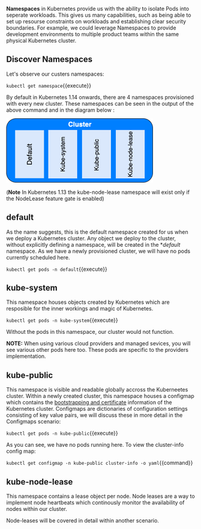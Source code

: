 **Namespaces** in Kubernetes provide us with the ability to isolate Pods into seperate workloads. This gives us many capabilities, such as being able to set up resourse constraints on workloads and establishing clear security boundaries. For example, we could leverage Namespaces to provide development environments to multiple product teams within the same physical Kubernetes cluster.

## Discover Namespaces

Let's observe our custers namespaces:

`kubectl get namespace`{{execute}}

By default in Kubernetes 1.14 onwards, there are 4 namespaces provisioned with every new cluster. These namespaces can be seen in the output of the above command and in the diagram below :

![alt text](https://raw.githubusercontent.com/jameswhinn/katalabs/master/assets/namespaces.png "Default namespaces")

(**Note** In Kubernetes 1.13 the kube-node-lease namespace will exist only if the NodeLease feature gate is enabled)

## default

As the name suggests, this is the default namespace created for us when we deploy a Kubernetes cluster. Any object we deploy to the cluster, without explicitly defining a namespace, will be created in the **default* namespace. As we have a newly provisioned cluster, we will have no pods currently scheduled here.

``kubectl get pods -n default``{{execute}}

## kube-system

This namespace houses objects created by Kubernetes which are resposible for the inner workings and magic of Kubernetes.

``kubectl get pods -n kube-system``{{execute}}

Without the pods in this namespace, our cluster would not function.

**NOTE:** When using various cloud providers and managed sevices, you will see various other pods here too. These pods are specific to the providers implementation.

## kube-public

This namespace is visible and readable globally accross the Kuberneetes cluster. Within a newly created cluster, this namespace houses a configmap which contains the [bootstrapping and certificate](https://kubernetes.io/docs/reference/access-authn-authz/bootstrap-tokens/) information of the Kubernetes cluster. Configmaps are dictionaries of configuration settings consisting of key value pairs, we will discuss these in more detail in the Configmaps scenario:

``kubectl get pods -n kube-public``{{execute}}

As you can see, we have no pods running here. To view the cluster-info config map:

``kubectl get configmap -n kube-public cluster-info -o yaml``{{command}}

## kube-node-lease

This namespace contains a lease object per node. Node leases are a way to implement node heartbeats which continously monitor the availability of nodes within our cluster.

Node-leases will be covered in detail within another scenario.